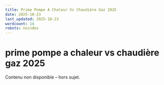 ```yaml
---
title: Prime Pompe A Chaleur Vs Chaudière Gaz 2025
date: 2025-10-23
last_updated: 2025-10-23
wordcount: 14
robots: noindex
---
```


# prime pompe a chaleur vs chaudière gaz 2025

Contenu non disponible – hors sujet.